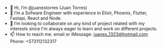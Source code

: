 - 👋 Hi, I’m @juanestorres (Juan Torres)
- 👀 I’m a Sofware Engineer with experience in Elixir, Phoenix, Flutter, Fastapi, React and Node.
- 💞️ I’m looking to collaborate on any kind of project related with my interests since I'm always eager to learn and work on different projects.
- 📫 How to reach me. email or iMessage: juanes_1323@hotmail.com Phone: +573112132317 

<!---
juanestorres/juanestorres is a ✨ special ✨ repository because its `README.md` (this file) appears on your GitHub profile.
You can click the Preview link to take a look at your changes.
--->
